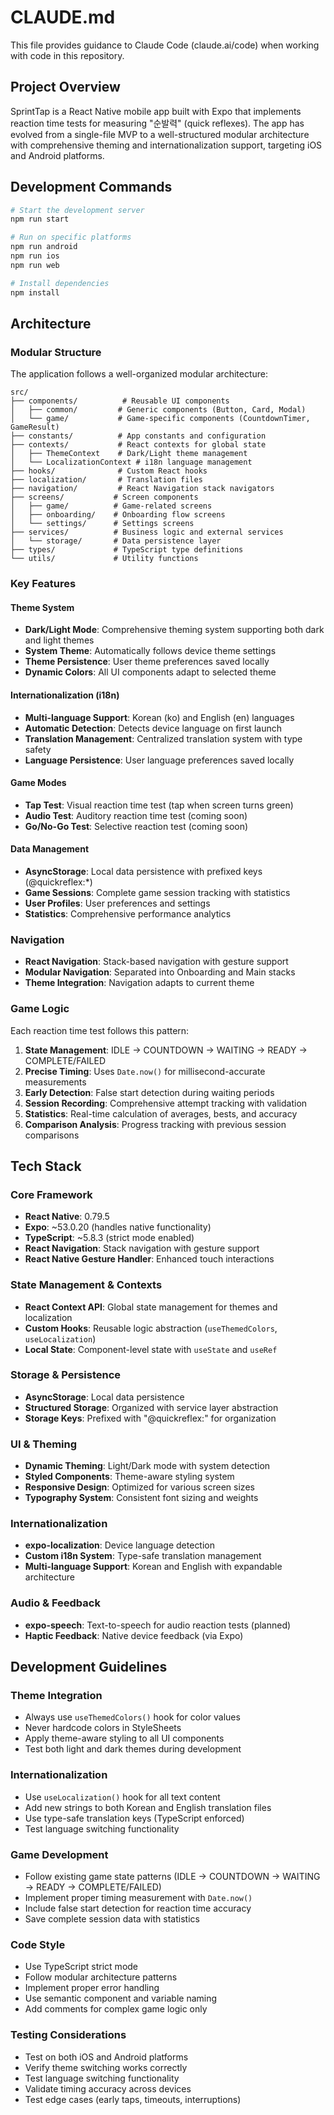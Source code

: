 # CLAUDE.md

This file provides guidance to Claude Code (claude.ai/code) when working with code in this repository.

## Project Overview

SprintTap is a React Native mobile app built with Expo that implements reaction time tests for measuring "순발력" (quick reflexes). The app has evolved from a single-file MVP to a well-structured modular architecture with comprehensive theming and internationalization support, targeting iOS and Android platforms.

## Development Commands

```bash
# Start the development server
npm run start

# Run on specific platforms
npm run android
npm run ios
npm run web

# Install dependencies
npm install
```

## Architecture

### Modular Structure
The application follows a well-organized modular architecture:

```
src/
├── components/          # Reusable UI components
│   ├── common/         # Generic components (Button, Card, Modal)
│   └── game/           # Game-specific components (CountdownTimer, GameResult)
├── constants/          # App constants and configuration
├── contexts/           # React contexts for global state
│   ├── ThemeContext    # Dark/Light theme management
│   └── LocalizationContext # i18n language management
├── hooks/              # Custom React hooks
├── localization/       # Translation files
├── navigation/         # React Navigation stack navigators
├── screens/           # Screen components
│   ├── game/          # Game-related screens
│   ├── onboarding/    # Onboarding flow screens
│   └── settings/      # Settings screens
├── services/          # Business logic and external services
│   └── storage/       # Data persistence layer
├── types/             # TypeScript type definitions
└── utils/             # Utility functions
```

### Key Features

#### Theme System
- **Dark/Light Mode**: Comprehensive theming system supporting both dark and light themes
- **System Theme**: Automatically follows device theme settings
- **Theme Persistence**: User theme preferences saved locally
- **Dynamic Colors**: All UI components adapt to selected theme

#### Internationalization (i18n)
- **Multi-language Support**: Korean (ko) and English (en) languages
- **Automatic Detection**: Detects device language on first launch
- **Translation Management**: Centralized translation system with type safety
- **Language Persistence**: User language preferences saved locally

#### Game Modes
- **Tap Test**: Visual reaction time test (tap when screen turns green)
- **Audio Test**: Auditory reaction time test (coming soon)
- **Go/No-Go Test**: Selective reaction test (coming soon)

#### Data Management
- **AsyncStorage**: Local data persistence with prefixed keys (@quickreflex:*)
- **Game Sessions**: Complete game session tracking with statistics
- **User Profiles**: User preferences and settings
- **Statistics**: Comprehensive performance analytics

### Navigation
- **React Navigation**: Stack-based navigation with gesture support
- **Modular Navigation**: Separated into Onboarding and Main stacks
- **Theme Integration**: Navigation adapts to current theme

### Game Logic
Each reaction time test follows this pattern:
1. **State Management**: IDLE → COUNTDOWN → WAITING → READY → COMPLETE/FAILED
2. **Precise Timing**: Uses `Date.now()` for millisecond-accurate measurements
3. **Early Detection**: False start detection during waiting periods
4. **Session Recording**: Comprehensive attempt tracking with validation
5. **Statistics**: Real-time calculation of averages, bests, and accuracy
6. **Comparison Analysis**: Progress tracking with previous session comparisons

## Tech Stack

### Core Framework
- **React Native**: 0.79.5
- **Expo**: ~53.0.20 (handles native functionality)
- **TypeScript**: ~5.8.3 (strict mode enabled)
- **React Navigation**: Stack navigation with gesture support
- **React Native Gesture Handler**: Enhanced touch interactions

### State Management & Contexts
- **React Context API**: Global state management for themes and localization
- **Custom Hooks**: Reusable logic abstraction (`useThemedColors`, `useLocalization`)
- **Local State**: Component-level state with `useState` and `useRef`

### Storage & Persistence
- **AsyncStorage**: Local data persistence
- **Structured Storage**: Organized with service layer abstraction
- **Storage Keys**: Prefixed with "@quickreflex:" for organization

### UI & Theming
- **Dynamic Theming**: Light/Dark mode with system detection
- **Styled Components**: Theme-aware styling system
- **Responsive Design**: Optimized for various screen sizes
- **Typography System**: Consistent font sizing and weights

### Internationalization
- **expo-localization**: Device language detection
- **Custom i18n System**: Type-safe translation management
- **Multi-language Support**: Korean and English with expandable architecture

### Audio & Feedback
- **expo-speech**: Text-to-speech for audio reaction tests (planned)
- **Haptic Feedback**: Native device feedback (via Expo)

## Development Guidelines

### Theme Integration
- Always use `useThemedColors()` hook for color values
- Never hardcode colors in StyleSheets
- Apply theme-aware styling to all UI components
- Test both light and dark themes during development

### Internationalization
- Use `useLocalization()` hook for all text content
- Add new strings to both Korean and English translation files
- Use type-safe translation keys (TypeScript enforced)
- Test language switching functionality

### Game Development
- Follow existing game state patterns (IDLE → COUNTDOWN → WAITING → READY → COMPLETE/FAILED)
- Implement proper timing measurement with `Date.now()`
- Include false start detection for reaction time accuracy
- Save complete session data with statistics

### Code Style
- Use TypeScript strict mode
- Follow modular architecture patterns
- Implement proper error handling
- Use semantic component and variable naming
- Add comments for complex game logic only

### Testing Considerations
- Test on both iOS and Android platforms
- Verify theme switching works correctly
- Test language switching functionality
- Validate timing accuracy across devices
- Test edge cases (early taps, timeouts, interruptions)